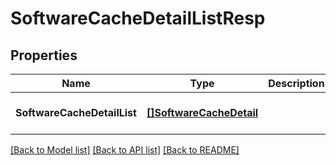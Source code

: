 # SoftwareCacheDetailListResp

## Properties
Name | Type | Description | Notes
------------ | ------------- | ------------- | -------------
**SoftwareCacheDetailList** | [**[]SoftwareCacheDetail**](SoftwareCacheDetail.md) |  | [optional] [default to null]

[[Back to Model list]](../README.md#documentation-for-models) [[Back to API list]](../README.md#documentation-for-api-endpoints) [[Back to README]](../README.md)

